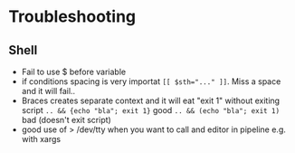 # Troubleshooting

## Shell

* Fail to use $ before variable
* if conditions spacing is very importat `[[ $sth="..." ]]`. Miss a space and it will fail..
* Braces creates separate context and it will eat "exit 1" without exiting script
  `.. && {echo "bla"; exit 1}` good
  `.. && (echo "bla"; exit 1)` bad (doesn't exit script)
* good use of > /dev/tty when you want to call and editor in pipeline e.g. with xargs
